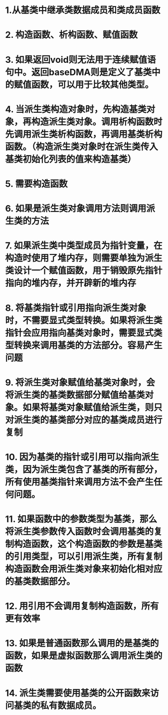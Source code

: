 # 1.从基类中继承类数据成员和类成员函数
# 2. 构造函数、析构函数、赋值函数
# 3. 如果返回void则无法用于连续赋值语句中。返回baseDMA则是定义了基类中的赋值函数，可以用于比较其他类型。
# 4. 当派生类构造对象时，先构造基类对象，再构造派生类对象。调用析构函数时先调用派生类析构函数，再调用基类析构函数。（构造派生类对象时在派生类传入基类初始化列表的值来构造基类）
# 5. 需要构造函数
# 6. 如果是派生类对象调用方法则调用派生类的方法
# 7. 如果派生类中类型成员为指针变量，在构造时使用了堆内存，则需要单独为派生类设计一个赋值函数，用于销毁原先指针指向的堆内存，并开辟新的堆内存
# 8. 将基类指针或引用指向派生类对象时，不需要显式类型转换。如果将派生类指针会应用指向基类对象时，需要显式类型转换来调用基类的方法部分。容易产生问题
# 9. 将派生类对象赋值给基类对象时，会将派生类的基类数据部分赋值给基类对象。如果将基类对象赋值给派生类，则只对派生类的基类部分对应的基类成员进行复制
# 10. 因为基类的指针或引用可以指向派生类，因为派生类包含了基类的所有部分，所有使用基类指针来调用方法不会产生任何问题。
# 11. 如果函数中的参数类型为基类，那么将派生类参数传入函数时会调用基类的复制构造函数，这个构造函数的参数是基类的引用类型，可以引用派生类，所有复制构造函数会用派生类对象来初始化相对应的基类数据部分。
# 12. 用引用不会调用复制构造函数，所有更有效率
# 13. 如果是普通函数那么调用的是基类的函数，如果是虚拟函数那么调用派生类的函数
# 14. 派生类需要使用基类的公开函数来访问基类的私有数据成员。